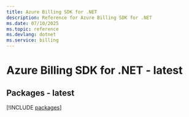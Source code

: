 ```yaml
---
title: Azure Billing SDK for .NET
description: Reference for Azure Billing SDK for .NET
ms.date: 07/10/2025
ms.topic: reference
ms.devlang: dotnet
ms.service: billing
---
```

# Azure Billing SDK for .NET - latest
## Packages - latest
[!INCLUDE [packages](billing-index.md)]